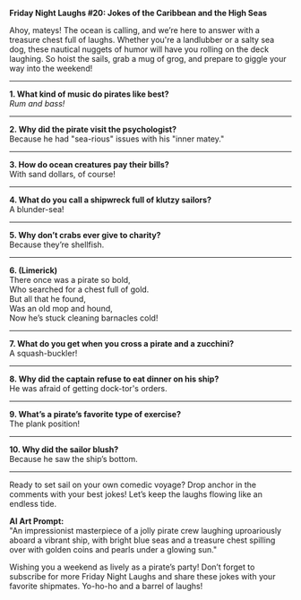 **Friday Night Laughs #20: Jokes of the Caribbean and the High Seas**

Ahoy, mateys! The ocean is calling, and we’re here to answer with a treasure chest full of laughs. Whether you're a landlubber or a salty sea dog, these nautical nuggets of humor will have you rolling on the deck laughing. So hoist the sails, grab a mug of grog, and prepare to giggle your way into the weekend!

---

**1. What kind of music do pirates like best?**  
*Rum and bass!*

---

**2. Why did the pirate visit the psychologist?**  
Because he had "sea-rious" issues with his "inner matey."

---

**3. How do ocean creatures pay their bills?**  
With sand dollars, of course!

---

**4. What do you call a shipwreck full of klutzy sailors?**  
A blunder-sea!

---

**5. Why don’t crabs ever give to charity?**  
Because they’re shellfish.

---

**6. (Limerick)**  
There once was a pirate so bold,  
Who searched for a chest full of gold.  
But all that he found,  
Was an old mop and hound,  
Now he’s stuck cleaning barnacles cold!

---

**7. What do you get when you cross a pirate and a zucchini?**  
A squash-buckler!

---

**8. Why did the captain refuse to eat dinner on his ship?**  
He was afraid of getting dock-tor's orders.

---

**9. What’s a pirate’s favorite type of exercise?**  
The plank position!

---

**10. Why did the sailor blush?**  
Because he saw the ship’s bottom.

---

Ready to set sail on your own comedic voyage? Drop anchor in the comments with your best jokes! Let’s keep the laughs flowing like an endless tide.

**AI Art Prompt:**  
"An impressionist masterpiece of a jolly pirate crew laughing uproariously aboard a vibrant ship, with bright blue seas and a treasure chest spilling over with golden coins and pearls under a glowing sun."

Wishing you a weekend as lively as a pirate’s party! Don’t forget to subscribe for more Friday Night Laughs and share these jokes with your favorite shipmates. Yo-ho-ho and a barrel of laughs!

